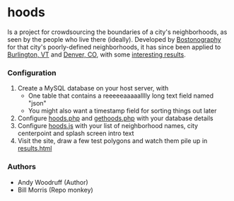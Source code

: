 # hoods

Is a project for crowdsourcing the boundaries of a city's neighborhoods, as seen by the people who live there (ideally). Developed by [Bostonography](http://www.bostonography.com) for that city's poorly-defined neighborhoods, it has since been applied to [Burlington, VT](http://btvhoods.geosprocket.org) and [Denver, CO](http://milehigh.geosprocket.org), with some [interesting results](http://btvhoods.geosprocket.org/results2.html).

### Configuration

1. Create a MySQL database on your host server, with 
	* One table that contains a reeeeeaaaaalllly long text field named "json"
    * You might also want a timestamp field for sorting things out later    
2. Configure [hoods.php](https://github.com/wboykinm/hoodsproj/blob/master/hoods.php) and [gethoods.php](https://github.com/wboykinm/hoodsproj/blob/master/gethoods.php) with your database details
3. Configure [hoods.js](https://github.com/wboykinm/hoodsproj/blob/master/hoods.js) with your list of neighborhood names, city centerpoint and splash screen intro text
4. Visit the site, draw a few test polygons and watch them pile up in [results.html](https://github.com/wboykinm/hoodsproj/blob/master/results.html)


### Authors
* Andy Woodruff (Author)
* Bill Morris (Repo monkey)